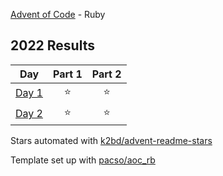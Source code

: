 [Advent of Code](https://adventofcode.com/) - Ruby

<!--- advent_readme_stars table --->
## 2022 Results

| Day | Part 1 | Part 2 |
| :---: | :---: | :---: |
| [Day 1](https://adventofcode.com/2022/day/1) | ⭐ | ⭐ |
| [Day 2](https://adventofcode.com/2022/day/2) | ⭐ | ⭐ |
<!--- advent_readme_stars table --->

Stars automated with [k2bd/advent-readme-stars](https://github.com/k2bd/advent-readme-stars)

Template set up with [pacso/aoc_rb](https://github.com/pacso/aoc_rb)
